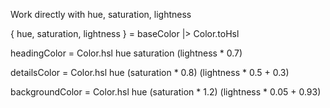 Work directly with hue, saturation, lightness

{ hue, saturation, lightness } =
   baseColor
       |> Color.toHsl

headingColor =
   Color.hsl hue saturation (lightness * 0.7)

detailsColor =
   Color.hsl hue (saturation * 0.8) (lightness * 0.5 + 0.3)

backgroundColor =
   Color.hsl hue (saturation * 1.2) (lightness * 0.05 + 0.93)
